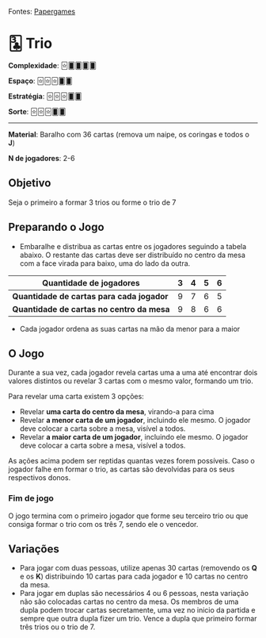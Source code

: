 Fontes: [Papergames](https://papergames.com.br/trio/)


# 🃓 Trio


**Complexidade**: 🃟🂠🂠🂠🂠

**Espaço**: 🃟🃟🃟🂠🂠

**Estratégia**: 🃟🃟🃟🂠🂠

**Sorte**: 🃟🃟🃟🂠🂠 

---

**Material**: Baralho com 36 cartas (remova um naipe, os coringas e todos o **J**)

**N de jogadores**: 2-6

## Objetivo

Seja o primeiro a formar 3 trios ou forme o trio de 7

## Preparando o Jogo

- Embaralhe e distribua as cartas entre os jogadores seguindo a tabela abaixo. O restante das cartas deve ser distribuído no centro da mesa com a face virada para baixo, uma do lado da outra.

| Quantidade de jogadores | 3 | 4 | 5 | 6 | 
| -- | -- | -- | -- | -- |
| **Quantidade de cartas para cada jogador**| 9 | 7 | 6 | 5 |
| **Quantidade de cartas no centro da mesa**| 9 | 8 | 6 | 6 |

- Cada jogador ordena as suas cartas na mão da menor para a maior

## O Jogo

Durante a sua vez, cada jogador revela cartas uma a uma até encontrar dois valores distintos ou revelar 3 cartas com o mesmo valor, formando um trio.

Para revelar uma carta existem 3 opções:
- Revelar **uma carta do centro da mesa**, virando-a para cima
- Revelar **a menor carta de um jogador**, incluindo ele mesmo. O jogador deve colocar a carta sobre a mesa, visível a todos.
- Revelar **a maior carta de um jogador**, incluindo ele mesmo. O jogador deve colocar a carta sobre a mesa, visível a todos.

As ações acima podem ser reptidas quantas vezes forem possíveis. Caso o jogador falhe em formar o trio, as cartas são devolvidas para os seus respectivos donos.


### Fim de jogo

O jogo termina com o primeiro jogador que forme seu terceiro trio ou que consiga formar o trio com os três 7, sendo ele o vencedor.



## Variações
- Para jogar com duas pessoas, utilize apenas 30 cartas (removendo os **Q** e os **K**) distribuindo 10 cartas para cada jogador e 10 cartas no centro da mesa.
- Para jogar em duplas são necessários 4 ou 6 pessoas, nesta variação não são colocadas cartas no centro da mesa. Os membros de uma dupla podem trocar cartas secretamente, uma vez no inicio da partida e sempre que outra dupla fizer um trio. Vence a dupla que primeiro  formar três trios ou o trio de 7.